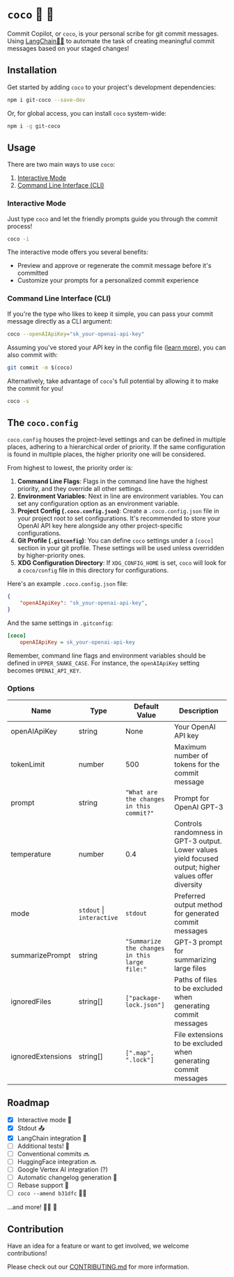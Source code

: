 # `coco` 🤖 🦍

Commit Copilot, or `coco`, is your personal scribe for git commit messages. Using [LangChain🦜🔗](https://js.langchain.com/) to automate the task of creating meaningful commit messages based on your staged changes!

## Installation

Get started by adding `coco` to your project's development dependencies:

```bash
npm i git-coco --save-dev
```

Or, for global access, you can install `coco` system-wide:

```bash
npm i -g git-coco
```

## Usage

There are two main ways to use `coco`: 

1. [Interactive Mode](#interactive)
2. [Command Line Interface (CLI)](#cli)

### **Interactive Mode**

Just type `coco` and let the friendly prompts guide you through the commit process!

```bash
coco -i
```

The interactive mode offers you several benefits:

- Preview and approve or regenerate the commit message before it's committed
- Customize your prompts for a personalized commit experience

### **Command Line Interface (CLI)**

If you're the type who likes to keep it simple, you can pass your commit message directly as a CLI argument:

```bash
coco --openAIApiKey="sk_your-openai-api-key"
```

Assuming you've stored your API key in the config file ([learn more](#the-cococonfig)), you can also commit with:

```bash
git commit -m $(coco)
```

Alternatively, take advantage of `coco`'s full potential by allowing it to make the commit for you!

```bash
coco -s
```

## **The `coco.config`**

`coco.config` houses the project-level settings and can be defined in multiple places, adhering to a hierarchical order of priority. If the same configuration is found in multiple places, the higher priority one will be considered.

From highest to lowest, the priority order is:

1. **Command Line Flags**: Flags in the command line have the highest priority, and they override all other settings.
2. **Environment Variables**: Next in line are environment variables. You can set any configuration option as an environment variable.
3. **Project Config (`.coco.config.json`)**: Create a `.coco.config.json` file in your project root to set configurations. It's recommended to store your OpenAI API key here alongside any other project-specific configurations.
4. **Git Profile (`.gitconfig`)**: You can define `coco` settings under a `[coco]` section in your git profile. These settings will be used unless overridden by higher-priority ones.
5. **XDG Configuration Directory**: If `XDG_CONFIG_HOME` is set, `coco` will look for a `coco/config` file in this directory for configurations.

Here's an example `.coco.config.json` file:

```json
{
    "openAIApiKey": "sk_your-openai-api-key",
}
```

And the same settings in `.gitconfig`:

```ini
[coco]
    openAIApiKey = sk_your-openai-api-key
```

Remember, command line flags and environment variables should be defined in `UPPER_SNAKE_CASE`. For instance, the `openAIApiKey` setting becomes `OPENAI_API_KEY`.

### Options

| Name                     | Type                            | Default Value                             | Description                                                                                                               |
|--------------------------|---------------------------------|-------------------------------------------|---------------------------------------------------------------------------------------------------------------------------|
| openAIApiKey             | string                          | None                                      | Your OpenAI API key                                                                                                       |
| tokenLimit               | number                          | 500                                       | Maximum number of tokens for the commit message                                                                           |
| prompt                   | string                          | `"What are the changes in this commit?"`  | Prompt for OpenAI GPT-3                                                                                                   |
| temperature              | number                          | 0.4                                       | Controls randomness in GPT-3 output. Lower values yield focused output; higher values offer diversity                      |
| mode                     | `stdout` \| `interactive`       | `stdout`                                  | Preferred output method for generated commit messages                                                                     |
| summarizePrompt          | string                          | `"Summarize the changes in this large file:"` | GPT-3 prompt for summarizing large files                                                                                  |
| ignoredFiles             | string[]                        | `["package-lock.json"]`                  | Paths of files to be excluded when generating commit messages                                                             |
| ignoredExtensions        | string[]                        | `[".map", ".lock"]`                      | File extensions to be excluded when generating commit messages                                                            |

## Roadmap

- [x] Interactive mode 🤖
- [x] Stdout 📤
- [x] LangChain integration 🦜
- [ ] Additional tests! 🧪
- [ ] Conventional commits 🔜
- [ ] HuggingFace integration 🔜
- [ ] Google Vertex AI integration (?)
- [ ] Automatic changelog generation 🫣
- [ ] Rebase support 🔀
- [ ] `coco --amend b31dfc` 👩‍💻

...and more! 🧑‍🔬 🚀

## Contribution

Have an idea for a feature or want to get involved, we welcome contributions!

Please check out our [CONTRIBUTING.md](CONTRIBUTING.md) for more information.
